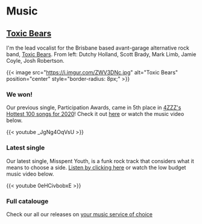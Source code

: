 # Music

## [Toxic Bears](https://www.toxicbears.com/)
I'm the lead vocalist for the Brisbane based avant-garage alternative rock band,
[Toxic Bears](https://www.toxicbears.com/). From left: Dutchy Holland, Scott Brady, Mark Limb, Jamie Coyle, Josh Robertson.


{{< image src="https://i.imgur.com/ZWV3DNc.jpg" alt="Toxic Bears" position="center" style="border-radius: 8px;" >}}
&nbsp;

### We won!
Our previous single, Participation Awards, came in 5th place in [4ZZZ's Hottest 100 songs for 2020](https://www.4zzzfm.org.au/hot100)! Check it out [here](https://smarturl.it/participation_awards) or watch the music video below.

{{< youtube _JgNg4OqVsU >}}
&nbsp;

### Latest single
Our latest single, Misspent Youth, is a funk rock track that considers what it means to choose a side. [Listen by clicking here](https://smarturl.it/misspentyouth) or watch the low budget music video below.

{{< youtube 0eHCivbobxE >}}
&nbsp;

### Full catalouge
Check our all our releases on [your music service of choice](https://smarturl.it/toxicbears_music)
